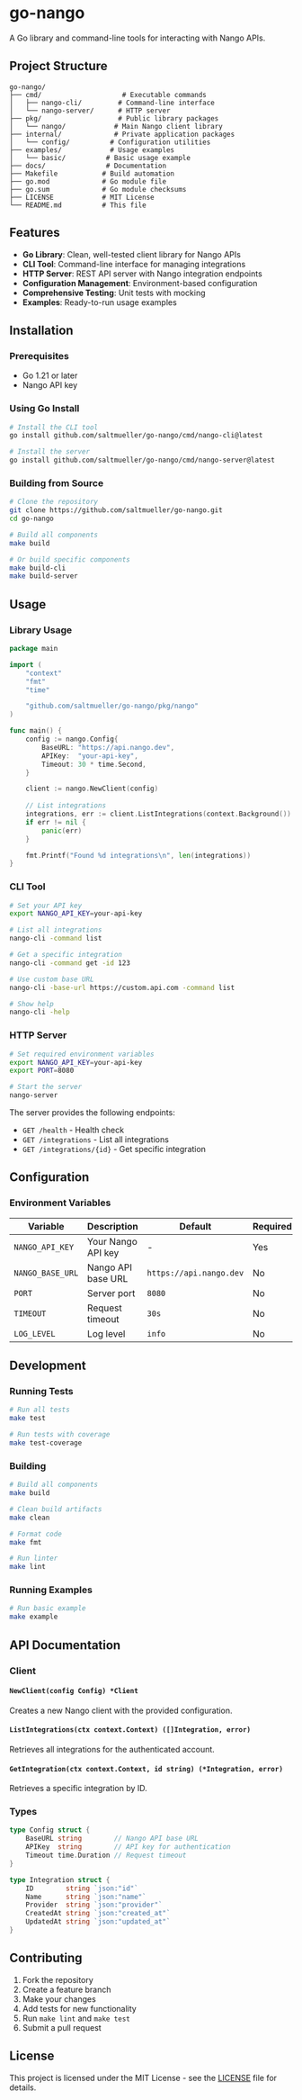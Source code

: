 # go-nango

A Go library and command-line tools for interacting with Nango APIs.

## Project Structure

```
go-nango/
├── cmd/                    # Executable commands
│   ├── nango-cli/         # Command-line interface
│   └── nango-server/      # HTTP server
├── pkg/                   # Public library packages
│   └── nango/            # Main Nango client library
├── internal/             # Private application packages
│   └── config/          # Configuration utilities
├── examples/            # Usage examples
│   └── basic/          # Basic usage example
├── docs/               # Documentation
├── Makefile           # Build automation
├── go.mod             # Go module file
├── go.sum             # Go module checksums
├── LICENSE            # MIT License
└── README.md          # This file
```

## Features

- **Go Library**: Clean, well-tested client library for Nango APIs
- **CLI Tool**: Command-line interface for managing integrations
- **HTTP Server**: REST API server with Nango integration endpoints
- **Configuration Management**: Environment-based configuration
- **Comprehensive Testing**: Unit tests with mocking
- **Examples**: Ready-to-run usage examples

## Installation

### Prerequisites

- Go 1.21 or later
- Nango API key

### Using Go Install

```bash
# Install the CLI tool
go install github.com/saltmueller/go-nango/cmd/nango-cli@latest

# Install the server
go install github.com/saltmueller/go-nango/cmd/nango-server@latest
```

### Building from Source

```bash
# Clone the repository
git clone https://github.com/saltmueller/go-nango.git
cd go-nango

# Build all components
make build

# Or build specific components
make build-cli
make build-server
```

## Usage

### Library Usage

```go
package main

import (
    "context"
    "fmt"
    "time"

    "github.com/saltmueller/go-nango/pkg/nango"
)

func main() {
    config := nango.Config{
        BaseURL: "https://api.nango.dev",
        APIKey:  "your-api-key",
        Timeout: 30 * time.Second,
    }

    client := nango.NewClient(config)
    
    // List integrations
    integrations, err := client.ListIntegrations(context.Background())
    if err != nil {
        panic(err)
    }

    fmt.Printf("Found %d integrations\n", len(integrations))
}
```

### CLI Tool

```bash
# Set your API key
export NANGO_API_KEY=your-api-key

# List all integrations
nango-cli -command list

# Get a specific integration
nango-cli -command get -id 123

# Use custom base URL
nango-cli -base-url https://custom.api.com -command list

# Show help
nango-cli -help
```

### HTTP Server

```bash
# Set required environment variables
export NANGO_API_KEY=your-api-key
export PORT=8080

# Start the server
nango-server
```

The server provides the following endpoints:

- `GET /health` - Health check
- `GET /integrations` - List all integrations
- `GET /integrations/{id}` - Get specific integration

## Configuration

### Environment Variables

| Variable | Description | Default | Required |
|----------|-------------|---------|----------|
| `NANGO_API_KEY` | Your Nango API key | - | Yes |
| `NANGO_BASE_URL` | Nango API base URL | `https://api.nango.dev` | No |
| `PORT` | Server port | `8080` | No |
| `TIMEOUT` | Request timeout | `30s` | No |
| `LOG_LEVEL` | Log level | `info` | No |

## Development

### Running Tests

```bash
# Run all tests
make test

# Run tests with coverage
make test-coverage
```

### Building

```bash
# Build all components
make build

# Clean build artifacts
make clean

# Format code
make fmt

# Run linter
make lint
```

### Running Examples

```bash
# Run basic example
make example
```

## API Documentation

### Client

#### `NewClient(config Config) *Client`

Creates a new Nango client with the provided configuration.

#### `ListIntegrations(ctx context.Context) ([]Integration, error)`

Retrieves all integrations for the authenticated account.

#### `GetIntegration(ctx context.Context, id string) (*Integration, error)`

Retrieves a specific integration by ID.

### Types

```go
type Config struct {
    BaseURL string        // Nango API base URL
    APIKey  string        // API key for authentication
    Timeout time.Duration // Request timeout
}

type Integration struct {
    ID        string `json:"id"`
    Name      string `json:"name"`
    Provider  string `json:"provider"`
    CreatedAt string `json:"created_at"`
    UpdatedAt string `json:"updated_at"`
}
```

## Contributing

1. Fork the repository
2. Create a feature branch
3. Make your changes
4. Add tests for new functionality
5. Run `make lint` and `make test`
6. Submit a pull request

## License

This project is licensed under the MIT License - see the [LICENSE](LICENSE) file for details.

